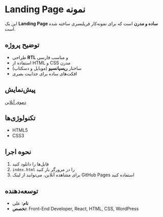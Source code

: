 # Landing Page نمونه

این یک **Landing Page ساده و مدرن** است که برای نمونه‌کار فریلنسری ساخته شده است.

## توضیح پروژه
- طراحی **RTL** و مناسب فارسی
- استفاده از HTML و CSS مدرن
- ساختار **ریسپانسیو** (موبایل و دسکتاپ)
- افکت‌های ساده برای جذابیت بصری

## پیش‌نمایش
[دموی آنلاین](https://yourusername.github.io/landing-page/)

## تکنولوژی‌ها
- HTML5
- CSS3

## نحوه اجرا
1. فایل‌ها را دانلود کنید
2. `index.html` را در مرورگر باز کنید
3. برای مشاهده آنلاین، می‌توانید از لینک GitHub Pages استفاده کنید

## توسعه‌دهنده
- **نام:** علی
- **تخصص:** Front-End Developer, React, HTML, CSS, WordPress
